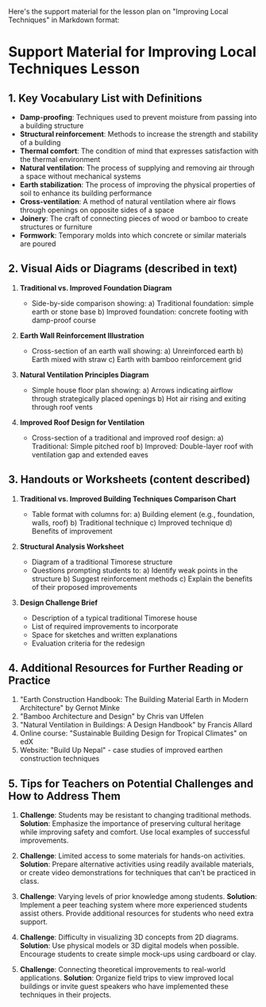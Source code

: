 Here's the support material for the lesson plan on "Improving Local Techniques" in Markdown format:

# Support Material for Improving Local Techniques Lesson

## 1. Key Vocabulary List with Definitions

- **Damp-proofing**: Techniques used to prevent moisture from passing into a building structure
- **Structural reinforcement**: Methods to increase the strength and stability of a building
- **Thermal comfort**: The condition of mind that expresses satisfaction with the thermal environment
- **Natural ventilation**: The process of supplying and removing air through a space without mechanical systems
- **Earth stabilization**: The process of improving the physical properties of soil to enhance its building performance
- **Cross-ventilation**: A method of natural ventilation where air flows through openings on opposite sides of a space
- **Joinery**: The craft of connecting pieces of wood or bamboo to create structures or furniture
- **Formwork**: Temporary molds into which concrete or similar materials are poured

## 2. Visual Aids or Diagrams (described in text)

1. **Traditional vs. Improved Foundation Diagram**
   - Side-by-side comparison showing:
     a) Traditional foundation: simple earth or stone base
     b) Improved foundation: concrete footing with damp-proof course

2. **Earth Wall Reinforcement Illustration**
   - Cross-section of an earth wall showing:
     a) Unreinforced earth
     b) Earth mixed with straw
     c) Earth with bamboo reinforcement grid

3. **Natural Ventilation Principles Diagram**
   - Simple house floor plan showing:
     a) Arrows indicating airflow through strategically placed openings
     b) Hot air rising and exiting through roof vents

4. **Improved Roof Design for Ventilation**
   - Cross-section of a traditional and improved roof design:
     a) Traditional: Simple pitched roof
     b) Improved: Double-layer roof with ventilation gap and extended eaves

## 3. Handouts or Worksheets (content described)

1. **Traditional vs. Improved Building Techniques Comparison Chart**
   - Table format with columns for:
     a) Building element (e.g., foundation, walls, roof)
     b) Traditional technique
     c) Improved technique
     d) Benefits of improvement

2. **Structural Analysis Worksheet**
   - Diagram of a traditional Timorese structure
   - Questions prompting students to:
     a) Identify weak points in the structure
     b) Suggest reinforcement methods
     c) Explain the benefits of their proposed improvements

3. **Design Challenge Brief**
   - Description of a typical traditional Timorese house
   - List of required improvements to incorporate
   - Space for sketches and written explanations
   - Evaluation criteria for the redesign

## 4. Additional Resources for Further Reading or Practice

1. "Earth Construction Handbook: The Building Material Earth in Modern Architecture" by Gernot Minke
2. "Bamboo Architecture and Design" by Chris van Uffelen
3. "Natural Ventilation in Buildings: A Design Handbook" by Francis Allard
4. Online course: "Sustainable Building Design for Tropical Climates" on edX
5. Website: "Build Up Nepal" - case studies of improved earthen construction techniques

## 5. Tips for Teachers on Potential Challenges and How to Address Them

1. **Challenge**: Students may be resistant to changing traditional methods.
   **Solution**: Emphasize the importance of preserving cultural heritage while improving safety and comfort. Use local examples of successful improvements.

2. **Challenge**: Limited access to some materials for hands-on activities.
   **Solution**: Prepare alternative activities using readily available materials, or create video demonstrations for techniques that can't be practiced in class.

3. **Challenge**: Varying levels of prior knowledge among students.
   **Solution**: Implement a peer teaching system where more experienced students assist others. Provide additional resources for students who need extra support.

4. **Challenge**: Difficulty in visualizing 3D concepts from 2D diagrams.
   **Solution**: Use physical models or 3D digital models when possible. Encourage students to create simple mock-ups using cardboard or clay.

5. **Challenge**: Connecting theoretical improvements to real-world applications.
   **Solution**: Organize field trips to view improved local buildings or invite guest speakers who have implemented these techniques in their projects.